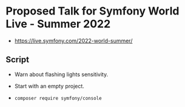 # Proposed Talk for Symfony World Live - Summer 2022

* https://live.symfony.com/2022-world-summer/

## Script

* Warn about flashing lights sensitivity.

* Start with an empty project.
* `composer require symfony/console`